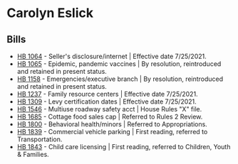 # Carolyn Eslick
## Bills
* [HB 1064](/bill/2021-22/hb/1064/) - Seller's disclosure/internet | Effective date 7/25/2021.
* [HB 1065](/bill/2021-22/hb/1065/) - Epidemic, pandemic vaccines | By resolution, reintroduced and retained in present status.
* [HB 1158](/bill/2021-22/hb/1158/) - Emergencies/executive branch | By resolution, reintroduced and retained in present status.
* [HB 1237](/bill/2021-22/hb/1237/) - Family resource centers | Effective date 7/25/2021.
* [HB 1309](/bill/2021-22/hb/1309/) - Levy certification dates | Effective date 7/25/2021.
* [HB 1546](/bill/2021-22/hb/1546/) - Multiuse roadway safety acct | House Rules "X" file.
* [HB 1685](/bill/2021-22/hb/1685/) - Cottage food sales cap | Referred to Rules 2 Review.
* [HB 1800](/bill/2021-22/hb/1800/) - Behavioral health/minors | Referred to Appropriations.
* [HB 1839](/bill/2021-22/hb/1839/) - Commercial vehicle parking | First reading, referred to Transportation.
* [HB 1843](/bill/2021-22/hb/1843/) - Child care licensing | First reading, referred to Children, Youth & Families.
